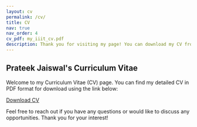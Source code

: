 ```yaml
---
layout: cv
permalink: /cv/
title: CV
nav: true
nav_order: 4
cv_pdf: my_iiit_cv.pdf
description: Thank you for visiting my page! You can download my CV from here.
---
```


## Prateek Jaiswal's Curriculum Vitae

Welcome to my Curriculum Vitae (CV) page. You can find my detailed CV in PDF format for download using the link below:

[Download CV](my_iiit_cv.pdf)

Feel free to reach out if you have any questions or would like to discuss any opportunities. Thank you for your interest!
